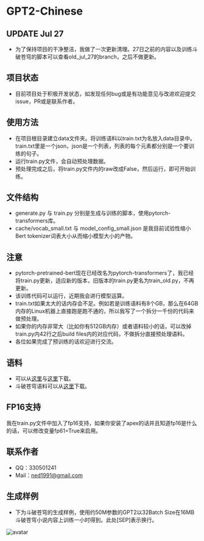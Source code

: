 # GPT2-Chinese

## UPDATE Jul 27

- 为了保持项目的干净整洁，我做了一次更新清理。27日之前的内容以及训练斗破苍穹的脚本可以查看old_jul_27的branch，之后不做更新。

## 项目状态

- 目前项目处于积极开发状态，如发现任何bug或是有功能意见与改进欢迎提交issue，PR或是联系作者。

## 使用方法

- 在项目根目录建立data文件夹。将训练语料以train.txt为名放入data目录中。train.txt里是一个json，json是一个列表，列表的每个元素都分别是一个要训练的句子。
- 运行train.py文件，会自动预处理数据。
- 预处理完成之后，将train.py文件内的raw改成False，然后运行，即可开始训练。

## 文件结构

- generate.py 与 train.py 分别是生成与训练的脚本，使用pytorch-transformers库。
- cache/vocab_small.txt 与 model_config_small.json 是我目前试验性缩小Bert tokenizer词表大小从而缩小模型大小的产物。

## 注意

- pytorch-pretrained-bert现在已经改名为pytorch-transformers了，我已经将train.py更新，适应新的版本，旧版本的train.py更名为train_old.py，不再更新。
- 该训练代码可以运行，近期我会进行模型运算。
- train.txt如果太大的话内存会不足。例如若是训练语料有8个GB，那么在64GB内存的Linux机器上直接跑是跑不通的，所以我写了一个拆分一千份的代码来做预处理。
- 如果你的内存非常大（比如你有512GB内存）或者语料较小的话，可以改掉train.py内42行之后build files内的对应代码，不做拆分直接预处理语料。
- 各位如果完成了预训练的话欢迎进行交流。

## 语料

- 可以从[这里](https://github.com/brightmart/nlp_chinese_corpus)与[这里](http://thuctc.thunlp.org/#获取链接)下载。
- 斗破苍穹语料可以从[这里](https://github.com/GaoPeng97/transformer-xl-chinese/tree/master/data/doupo)下载。

## FP16支持

我在train.py文件中加入了fp16支持，如果你安装了apex的话并且知道fp16是什么的话，可以修改变量fp61=True来启用。

## 联系作者

- QQ：330501241
- Mail：ned1991@gmail.com
 
## 生成样例

- 下为斗破苍穹的生成样例，使用约50M参数的GPT2以32Batch Size在16MB斗破苍穹小说内容上训练一小时得到。此处[SEP]表示换行。

![avatar](sample/doupo.jpeg)

